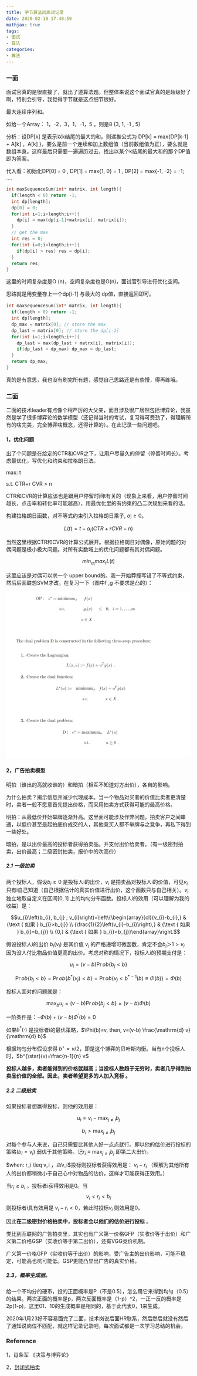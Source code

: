 ```yaml
---
title: 字节算法岗面试记录
date: 2020-02-10 17:40:59
mathjax: true
tags:
- 面试
- 算法
categories:
- 算法
---
```


### 一面

面试官真的是很直接了，就出了道算法题。但整体来说这个面试官真的是超级好了啊，特别会引导，我觉得字节就是这点细节很好。

最大连续序列和。

如给一个Array： 1，-2，3，1，-1，5 。则是8 (3, 1, -1 , 5)

分析：设DP[k] 是表示以k结尾的最大的和。则递推公式为 DP[k] = max{DP[k-1] + A[k] ，A[k] }，要么是前一个连续和加上数组值（当前数组值为正），要么就是数组本身。这样最后只需要一遍遍历过去，找出以某个k结尾的最大和的那个DP值即为答案。

代入看：初始化DP[0] = 0 , DP[1] = max{1, 0} = 1 , DP[2] = max{-1, -2} = -1; ....

```c++
int maxSequenceSum(int* matrix, int length){
  if(length < 0) return -1;
  int dp[length];
  dp[0] = 0;
  for(int i=1;i<length;i++){
    dp[i] = max(dp[i-1]+matrix[i], matrix[i]);
  }
  // get the max
  int res = 0;
  for(int i=0;i<length;i++){
    if(dp[i] > res) res = dp[i];
  }
  return res;
}
```



这里的时间复杂度是O (n)，空间复杂度也是O(n)，面试官引导进行优化空间。

思路就是用变量存上一个dp[i-1] 与最大的 dp值，直接返回即可。

```c++
int maxSequenceSum(int* matrix, int length){
  if(length < 0) return -1;
  int dp[length];
  dp_max = matrix[0]; // store the max
  dp_last = matrix[0]; // store the dp[i-1]
  for(int i=1;i<length;i++){
    dp_last = max(dp_last + matrx[i], matrix[i]);
    if(dp_last > dp_max) dp_max = dp_last;
  }
  return dp_max;
}
```

真的是有意思，我也没有刷完所有题，感觉自己思路还是有些慢，得再练哦。



### 二面

二面的技术leader有点像个稍严厉的大父亲，而且涉及很广居然包括博弈论，我虽然是学了很多博弈论的数学模型（还记得当时的考试，复习得可费劲了，得理解所有的啥完美，完全博弈啥概念，还得计算的）。在此记录一些问题吧。

#### 1，优化问题

出了个问题是在给定的CTR和CVR之下，让用户尽量久的停留（停留时间长）。考虑最优化，写优化和约束和拉格朗日法。

max: t

s.t. CTR+r CVR > n

CTR和CVR的计算应该也是跟用户停留时间t有关的（现象上来看，用户停留时间越长，点击率和转化率可能越高），用最优化里的有约束的凸二次规划来看的话。

构建拉格朗日函数，对不等式约束引入拉格朗日乘子, $\alpha_i \geq 0$。

$$L(t) = t - \alpha_i (CTR+r CVR - n)$$

当然这里根据CTR和CVR的计算公式展开。根据拉格朗日对偶像，原始问题的对偶问题是极小极大问题。对所有实数域上的优化问题都有其对偶问题。

$$min_{\alpha_i} max_t  L(t)$$

这里应该是对偶可以求一个 upper bound的。我一开始莽撞写错了不等式约束，然后后面联想SVM才改。在复习一下（图中f ,g 不要求是凸的）：

![20200211Dual](/images/20200211Dual.jpg)



#### 2，广告拍卖模型

明拍（谁出的高就收谁的）和暗拍（相互不知道对方出价），各自的影响。

为什么拍卖？揭示信息并减少代理成本。当一个物品对买者的价值比卖者更清楚时，卖者一般不愿意首先提出价格，而采用拍卖方式获得可能的最高价格。

明拍：从最低价开始举牌逐渐升高。这里面可能涉及作弊问题，拍卖客户之间串通，以低价甚至是起拍底价成交的人，其他竞买人都不举牌与之竞争，再私下得到一些好处。

暗拍，是以出价最高的投标者获得拍卖品。并支付出价给卖者。（有一级密封拍卖，出价最高；二级密封拍卖，报价中的次高价）

##### 2.1 一级拍卖

两个投标人，假设$b_i \geq 0$ 是投标人i的出价，$v_i$ 是拍卖品对投标人i的价值，可见$v_i$只有i自己知道（自己根据估计的真实价值进行出价，这个函数只与自己相关）。$v_i$ 独立地取自定义在区间$[0,1]$ 上的均匀分布函数。投标人i的效用（可以理解为我的收益）是：

$$u_{i}\left(b_{i}, b_{j} ; v_{i}\right)=\left\{\begin{array}{cl}{v_{i}-b_{i},} & {\text { 如果 } b_{i}>b_{j}} \\ {\frac{1}{2}\left(v_{i}-b_{i}\right),} & {\text { 如果 } b_{i}=b_{j}} \\ {0,} & {\text { 如果 } b_{i}<b_{j}}\end{array}\right.$$

假设投标人i的出价 $b_i(v_i)$ 是其价值 $v_i$ 的严格递增可微函数，肯定不会$b_i ＞1 > v_i$ 因为没人付比物品价值更高的出价。考虑对称的情况下，投标人i的预期支付是：

$$u_{i}=(v-b) \operatorname{Pr} o b\left\{b_{j}<b\right\}$$

$$\operatorname{Pr} o b\left\{b_{j}<b\right\}=\operatorname{Pr} o b\left\{b^{*}\left(v_{j}\right)<b\right\} = \operatorname{Pr} o b\left\{v_{j}<b^{*-1}(b) \equiv \Phi(b)\right\}=\Phi(b)$$

投标人面对的问题就是：

$$\max _{b} u_{i}=(v-b) \operatorname{Pr} o b\left\{b_{j}<b\right\}=(v-b) \Phi(b)$$

一阶条件是：$-\Phi(b)+(v-b) \Phi^{\prime}(b)=0$

如果$b^{*}(\cdot)$ 是投标者i的最优策略，$\Phi(b)=v, then, v=(v-b) \frac{\mathrm{d} v}{\mathrm{d} b}$

根据均匀分布假设求得 $b^{\star}=v / 2$，即是这个博弈的贝叶斯均衡。当有n个投标人时，$b^{\star}(v)=\frac{n-1}{n} v$

**投标人越多，卖者能得到的价格就越高；当投标人数趋于无穷时，卖者几乎得到拍卖品价值的全部。因此，卖者希望更多的人加入竞标 。**



##### 2.2 二级拍卖

如果投标者想赢得投标，则他的效用是：

$$u_{i}=v_{i}-\max _{j \neq i} b_{j}$$

$$b_{i}>\max _{j \neq i} b_{j}$$

对每个参与人来说，自己只需要比其他人好一点点就行。即以他的估价进行投标的策略$\left(b_{i}=v_{i}\right)$ 弱优于其他策略。记$r_{i} \equiv \max _{j \neq i} b_{j}$ 即第二大出价。

$when: r_i \leq v_i $，以$v_i$投标则投标者获得效用是： $v_i - r_i$ （理解为其他所有人的出价都稍微小于自己心中对物品的估价，这样才可能获得正效用。）

当$r_i \geq b_i$ ，投标者i获得效用是0。当 $$v_i < r_i < b_i$$ 则投标者i具有效用是 $v_i - r_i < 0$，若此时投标$v_i$ 则效用是0。

因此**在二级密封价格拍卖中，投标者会以他们的估价进行投标** 。

类比到互联网的广告拍卖里，其实也有广义第一价格GFP（实收价等于出价）和广义第二价格GSP（实收价等于第二出价），还有VGG竞价机制。

广义第一价格GFP（实收价等于出价）的影响，受广告主的出价影响，可能不稳定，可能高也坑可能低。GSP更能凸显出广告的真实价格。



##### 2.3，概率生成器。

给一个不均分的硬币，投的正面概率是P（不是0.5），怎么用它来得到均匀（0.5）的结果。两次正面的概率是p，两次反面概率是（1-p）^2，一正一反的概率是 2p(1-p)，这里01、10的生成概率是相同的，基于此代表0，1来生成。



2020年1月23好不容易面完了二面，技术岗说后面HR联系，然后然后就没有然后了通知说岗位不匹配，就这样记录记录吧，每次面试都是一次学习总结的机会。



### Reference

1，肖条军 《决策与博弈论》

2，[封闭式拍卖]([https://wiki.mbalib.com/wiki/%E5%B0%81%E9%97%AD%E5%BC%8F%E6%8B%8D%E5%8D%96](https://wiki.mbalib.com/wiki/封闭式拍卖))